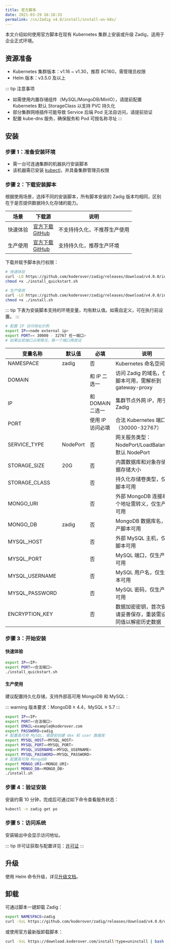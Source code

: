 ```yaml
---
title: 官方脚本
date: 2021-03-29 16:18:33
permalink: /cn/Zadig v4.0/install/install-on-k8s/
---
```


本文介绍如何使用官方脚本在现有 Kubernetes 集群上安装或升级 Zadig，适用于企业正式环境。

## 资源准备

- Kubernetes 集群版本：v1.16 ~ v1.30，推荐 8C16G，需管理员权限  
- Helm 版本：v3.5.0 及以上

::: tip 注意事项
- 如需使用内置存储组件（MySQL/MongoDB/MinIO），请提前配置 Kubernetes 默认 StorageClass 以支持 PVC 持久化
- 部分集群网络插件可能导致 Service 后端 Pod 无法自访问，请提前验证
- 配置 kube-dns 服务，确保服务和 Pod 可按名称寻址
:::

## 安装

### 步骤 1：准备安装环境

- 需一台可连通集群的机器执行安装脚本
- 该机器需已安装 [kubectl](https://kubernetes.io/docs/tasks/tools/)，并具备集群管理员权限

### 步骤 2：下载安装脚本

根据使用场景，选择不同的安装脚本，所有脚本安装的 Zadig 版本均相同，区别在于是否提供数据持久化存储的能力。

| 场景     | 下载源 | 说明 |
|----------|--------|------|
| 快速体验 | [官方下载](https://download.koderover.com/install?type=quickstart)<br>[GitHub](https://github.com/koderover/zadig/releases/download/v4.0.0/install_quickstart.sh) | 不支持持久化，不推荐生产使用 |
| 生产使用 | [官方下载](https://download.koderover.com/install?type=standard)<br>[GitHub](https://github.com/koderover/zadig/releases/download/v4.0.0/install.sh) | 支持持久化，推荐生产环境 |

下载并赋予脚本执行权限：

```bash
# 快速体验
curl -LO https://github.com/koderover/zadig/releases/download/v4.0.0/install_quickstart.sh
chmod +x ./install_quickstart.sh

# 生产使用
curl -LO https://github.com/koderover/zadig/releases/download/v4.0.0/install.sh
chmod +x ./install.sh
```

::: tip
下表为安装脚本支持的环境变量，均有默认值。如需自定义，可在执行前设置。
:::

```bash
# 配置 IP 访问地址示例
export IP=<node external ip>
export PORT=< 30000 - 32767 任一端口>
# 如果出现端口占用情况，换一个端口再尝试
```

| 变量名称      | 默认值   | 必填 | 说明 |
|---------------|----------|------|------|
| NAMESPACE     | zadig    | 否   | Kubernetes 命名空间 |
| DOMAIN        |          | 和 IP 二选一 | 访问 Zadig 的域名，仅生产脚本可用，需解析到 gateway-proxy |
| IP            |          | 和 DOMAIN 二选一 | 集群节点外网 IP，用于访问 Zadig |
| PORT          |          | 使用 IP 访问必填 | 合法 Kubernetes 端口（30000-32767）|
| SERVICE_TYPE  | NodePort | 否   | 网关服务类型：NodePort/LoadBalancer，默认 NodePort |
| STORAGE_SIZE  | 20G      | 否   | 内置数据库和对象存储的数据存储大小 |
| STORAGE_CLASS |          | 否   | 持久化存储卷类型，仅生产脚本可用 |
| MONGO_URI     |          | 否   | 外部 MongoDB 连接串，多个地址需转义，仅生产脚本可用 |
| MONGO_DB      | zadig    | 否   | MongoDB 数据库名，仅生产脚本可用 |
| MYSQL_HOST    |          | 否   | 外部 MySQL 主机，仅生产脚本可用 |
| MYSQL_PORT    |          | 否   | MySQL 端口，仅生产脚本可用 |
| MYSQL_USERNAME|          | 否   | MySQL 用户名，仅生产脚本可用 |
| MYSQL_PASSWORD|          | 否   | MySQL 密码，仅生产脚本可用 |
| ENCRYPTION_KEY|          | 否   | 数据加密密钥，首次安装后请妥善保存，重装需设置相同值以解密历史数据 |

### 步骤 3：开始安装

#### 快速体验

```bash
export IP=<IP>
export PORT=<合法端口>
./install_quickstart.sh
```

#### 生产使用

建议配置持久化存储，支持外部高可用 MongoDB 和 MySQL：

::: warning
版本要求：MongoDB ≥ 4.4，MySQL ≥ 5.7
:::

```bash
export IP=<IP>
export PORT=<合法端口>
export EMAIL=example@koderover.com
export PASSWORD=zadig
# 配置高可用 MySQL，需提前创建 dex 和 user 数据库
export MYSQL_HOST=<MYSQL_HOST>
export MYSQL_PORT=<MYSQL_PORT>
export MYSQL_USERNAME=<MYSQL_USERNAME>
export MYSQL_PASSWORD=<MYSQL_PASSWORD>
# 配置高可用 MongoDB
export MONGO_URI=<MONGO_URI>
export MONGO_DB=<MONGO_DB>
./install.sh
```

### 步骤 4：验证安装

安装约需 10 分钟，完成后可通过如下命令查看服务状态：

```bash
kubectl -n zadig get po
```

### 步骤 5：访问系统

安装输出中会显示访问地址。

::: tip
许可证获取与配置详见：[许可证](/cn/Zadig%20v4.0/enterprise-mgr/#许可证)
:::

## 升级

使用 Helm 命令升级，详见[升级文档](/cn/Zadig%20v4.0/install/helm-deploy/#升级)。

## 卸载

可通过脚本一键卸载 Zadig：

```bash
export NAMESPACE=zadig
curl -SsL https://github.com/koderover/zadig/releases/download/v4.0.0/uninstall.sh | bash
```

或使用官方最新版卸载脚本：

```bash
curl -SsL https://download.koderover.com/install?type=uninstall | bash
```
